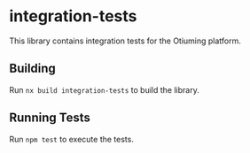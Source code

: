# integration-tests

This library contains integration tests for the Otiuming platform.

## Building

Run `nx build integration-tests` to build the library.

## Running Tests

Run `npm test` to execute the tests.
